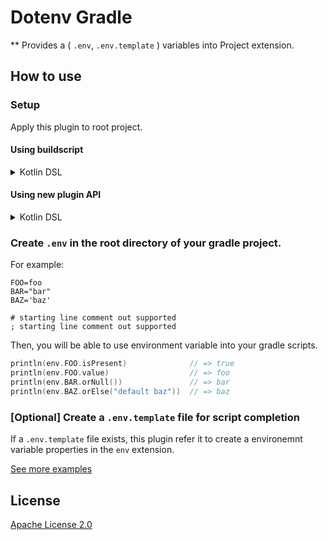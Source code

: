 # Dotenv Gradle

** Provides a ( `.env`, `.env.template` ) variables into Project extension.

## How to use

### Setup

Apply this plugin to root project.

#### Using buildscript

<details>
<summary>Kotlin DSL</summary>
```Kotlin
buildscript {
    repositories {
        gradlePluginPortal()
    }
    dependencies {
        classpath("co.uzzu.dotenv:gradle:1.0.0")
    }
}

apply(plugin = "co.uzzu.dotenv.gradle")
```
</details>
<details open>
<summary>Groovy DSL</summary>
```Groovy
buildscript {
    repositories {
        gradlePluginPortal()
    }
    dependencies {
        classpath "co.uzzu.dotenv:gradle:1.0.0"
    }
}

apply plugin: "co.uzzu.dotenv.gradle"
```
</details>


#### Using new plugin API

<details>
<summary>Kotlin DSL</summary>
```Kotlin
plugins {
    id("co.uzzu.dotenv.gradle") version "1.0.0"
}

```
</details>
<details open>
<summary>Groovy DSL</summary>
```Groovy
plugins {
    id "co.uzzu.dotenv.gradle" version "1.0.0"
}
```
</details>

### Create `.env` in the root directory of your gradle project.

For example:

```
FOO=foo
BAR="bar"
BAZ='baz'

# starting line comment out supported
; starting line comment out supported
```

Then, you will be able to use environment variable into your gradle scripts.

```Kotlin
println(env.FOO.isPresent)              // => true
println(env.FOO.value)                  // => foo
println(env.BAR.orNull())               // => bar
println(env.BAZ.orElse("default baz"))  // => baz
```

### [Optional] Create a `.env.template` file for script completion

If a `.env.template` file exists, this plugin refer it to create a environemnt variable properties in the `env` extension.

[See more examples](/examples/basic)

## License

[Apache License 2.0](/LICENSE.txt)


